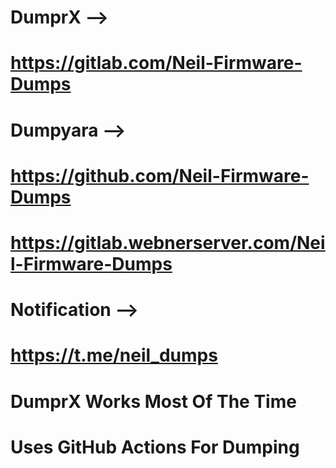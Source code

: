 # DumprX --> 
# https://gitlab.com/Neil-Firmware-Dumps

# Dumpyara --> 
# https://github.com/Neil-Firmware-Dumps
# https://gitlab.webnerserver.com/Neil-Firmware-Dumps

# Notification --> 
# https://t.me/neil_dumps

# DumprX Works Most Of The Time

# Uses GitHub Actions For Dumping

